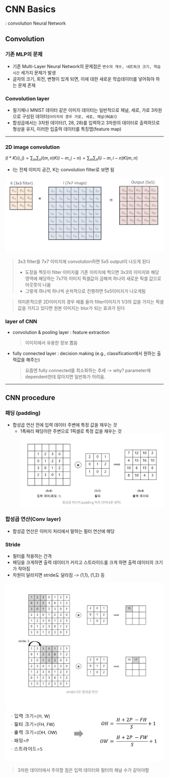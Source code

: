 # CNN Basics
: convolution Neural Network

## Convolution
### 기존 MLP의 문제
- 기존 Multi-Layer Neural Network의 문제점은 `변수의 개수, 네트워크 크기, 학습시간` 세가지 문제가 발생
- 글자의 크기, 회전, 변형이 있게 되면, 이에 대한 새로운 학습데이터를 넣어줘야 하는 문제 존재
### Convolution layer
- 필기체나 MNIST 데이터 같은 이미지 데이터는 일반적으로 채널, 세로, 가로 3차원으로 구성된 데이터(`이미지의 경우 가로, 세로, 채널(RGB)`)
- 합성곱에서는 3차원 데이터(1, 28, 28)를 입력하고 3차원의 데이터로 출력하므로 형상을 유지, 이러한 입출력 데이터를 특징맵(feature map)
---
### 2D image convolution
$(I*K)(i,j)=\sum_{m}\sum_{n}I(m,n)K(i-m, j-n)=\sum_{m}\sum_{n}I(i-m, i-n)K(m,n)$
- I는 전체 이미지 공간, K는 convolution filter로 보면 됨

![cnn](../../img/cnn_1.png)

> 3x3 filter을 7x7 이미지에 convolution하면 5x5 output이 나오게 된다
> - 도장을 찍듯이 filter 이미지를 기존 이미지에 찍으면 3x3의 이미지와 해당 영역에 해당하는 7x7의 이미지 픽셀값이 곱해져 하나의 새로운 픽셀 값으로 아웃풋이 나옴
> - 그렇게 하나씩 하나씩 순차적으로 진행하면 5x5이미지가 나오게됨

> 의미론적으론 2D이미지의 경우 예를 들어 filter이미지가 1/3의 값을 가지는 픽셀값을 가지고 있다면 원본 이미지는 blur가 되는 효과가 된다


### layer of CNN
- convolution & pooling layer : feature extraction
  > 이미지에서 유용한 정보 뽑음

- fully connected layer : decision making (e.g., classification에서 원하는 출력값을 해주는)
  > 요즘엔 fully connected를 최소화하는 추세 -> why? parameter에 dependent한데 많아지면 일반화가 어려움.
---
## CNN procedure
### 패딩 (padding)
- 합성곱 연산 전에 입력 데이터 주변에 특정 값을 채우는 것
  - 1폭짜리 패딩이란 주변으로 1픽셀로 특정 값을 채우는 것
  ![padding](../../img/padding.png)

### 합성곱 연산(Conv layer)
- 합성곱 연산은 이미지 처리에서 말하는 필터 연산에 해당

### Stride
- 필터를 적용하는 간격
- 패딩을 크게하면 출력 데이터가 커지고 스트라이드를 크게 하면 출력 데이터의 크기가 작아짐
- 차원이 달라지면 stride도 달라짐 -> (1,1), (1,2) 등

![stride](../../img/stride.png)
![stride2](../../img/stride_2.png)
> 3차원 데이터에서 주의할 점은 입력 데이터와 필터의 채널 수가 같아야함


